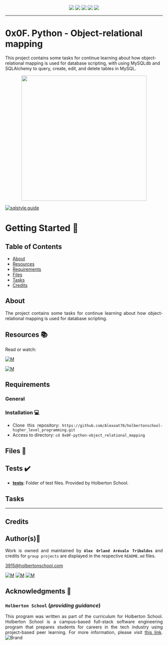 <p align="center">
<img src="https://img.shields.io/badge/LINUX-darkgreen.svg"/>
<img src="https://img.shields.io/badge/Shell-ligthgreen.svg"/>
<img src="https://img.shields.io/badge/Emacs-purple.svg"/>	
<img src="https://img.shields.io/badge/SQL-blue.svg"/>
<img src="https://img.shields.io/badge/Markdown-black.svg"/><br>
</p>

---

# 0x0F. Python - Object-relational mapping

This project contains some tasks for continue learning about how object-relational mapping is used for database scripting, with using MySQLdb and SQLAlchemy to query, create, edit, and delete tables in MySQL.

<div style="text-align: justify">

<p align="center">
  <img width="400"  
        src="https://res.cloudinary.com/practicaldev/image/fetch/s--SJ7oLQP---/c_limit%2Cf_auto%2Cfl_progressive%2Cq_auto%2Cw_880/https://storage.googleapis.com/hackersandslackers-cdn/2019/07/sqlalchemy-relationships.jpg"
  >
	
[![sqlstyle.guide](https://img.shields.io/badge/style-sqlstyle.guide-purple.svg)](https://www.sqlstyle.guide/)

</p>
	
# Getting Started :running:
<div style="text-align: justify">

## Table of Contents
* [About](#about)
* [Resources](#resources-books)
* [Requirements](#requirements)
* [Files](#files-file_folder)
* [Tasks](#tasks)
* [Credits](#credits)

## About

The project contains some tasks for continue learning about how object-relational mapping is used for database scripting.

## Resources :books:
Read or watch:

[![M](https://upload.wikimedia.org/wikipedia/commons/thumb/2/2f/Google_2015_logo.svg/80px-Google_2015_logo.svg.png)](https://www.google.com/search?q=sqlalchemy&source=lmns&bih=614&biw=1338&hl=en&sa=X&ved=2ahUKEwiW8Pn0ltX3AhWecDABHfRwDusQ_AUoAHoECAEQAA)

[![M](https://upload.wikimedia.org/wikipedia/commons/thumb/e/e1/Logo_of_YouTube_%282015-2017%29.svg/70px-Logo_of_YouTube_%282015-2017%29.svg.png)](https://www.youtube.com/results?search_query=sqlalchemy)


## Requirements
### General

	
### Installation :computer:
	
- Clone this repository: `https://github.com/Alexoat76/holbertonschool-higher_level_programming.git`	
- Access to directory: `cd 0x0F-python-object_relational_mapping`

	
## Files :file_folder:
## Tests :heavy_check_mark:

+ **[tests](./tests)**: Folder of test files. Provided by Holberton School.

## Tasks

	
---

## Credits

## Author(s):blue_book:

Work is owned and maintained by 
	**`Alex Orland Arévalo Tribaldos`**  and credits for `group projects` are displayed in the respective `README.md` files.

<3915@holbertonschool.com>
	
[![M](https://upload.wikimedia.org/wikipedia/commons/thumb/9/91/Octicons-mark-github.svg/25px-Octicons-mark-github.svg.png)](https://github.com/Alexoat76)
[![M](https://upload.wikimedia.org/wikipedia/fr/thumb/c/c8/Twitter_Bird.svg/25px-Twitter_Bird.svg.png)](https://twitter.com/aoarevalot)
[![M](https://upload.wikimedia.org/wikipedia/commons/thumb/c/ca/LinkedIn_logo_initials.png/25px-LinkedIn_logo_initials.png)](https://www.linkedin.com/in/Alexoat76/)

## Acknowledgments :mega: 

### **`Holberton School`** (*providing guidance*)
	
This program was written as part of the curriculum for Holberton School.
Holberton School is a campus-based full-stack software engineering program
that prepares students for careers in the tech industry using project-based
peer learning. For more information,  please visit [this link](https://www.holbertonschool.com/).
![Brand](https://assets.website-files.com/6105315644a26f77912a1ada/610540e8b4cd6969794fe673_Holberton_School_logo-04-04.svg)

